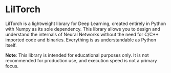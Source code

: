 # LilTorch

LilTorch is a lightweight library for Deep Learning, created entirely in Python with Numpy as its sole dependency. This library allows you to design and understand the internals of Neural Networks without the need for C/C++ imported code and binaries. Everything is as understandable as Python itself.

**Note**: This library is intended for educational purposes only. It is not recommended for production use, and execution speed is not a primary focus.